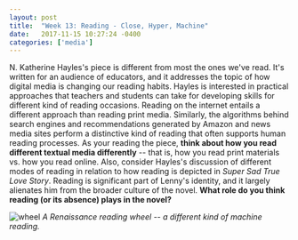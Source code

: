 ```yaml
---
layout: post
title:  "Week 13: Reading - Close, Hyper, Machine"
date:   2017-11-15 10:27:24 -0400
categories: ['media']
---
```

N. Katherine Hayles's piece is different from most the ones we've read. It's written for an audience of educators, and it addresses the topic of how digital media is changing our reading habits. Hayles is interested in practical approaches that teachers and students can take for developing skills for different kind of reading occasions. Reading on the internet entails a different approach than reading print media. Similarly, the algorithms behind search engines and recommendations generated by Amazon and news media sites perform a distinctive kind of reading that often supports human reading processes. As your reading the piece, **think about how you read different textual media differently** -- that is, how you read print materials vs. how you read online. Also, consider Hayles's discussion of different modes of reading in relation to how reading is depicted in *Super Sad True Love Story*. Reading is significant part of Lenny's identity, and it largely alienates him from the broader culture of the novel. **What role do you think reading (or its absence) plays in the novel?**

![wheel](http://www.pitt.edu/~marsa/cv/cvimages/wheel1.jpg)
*A Renaissance reading wheel -- a different kind of machine reading.* 